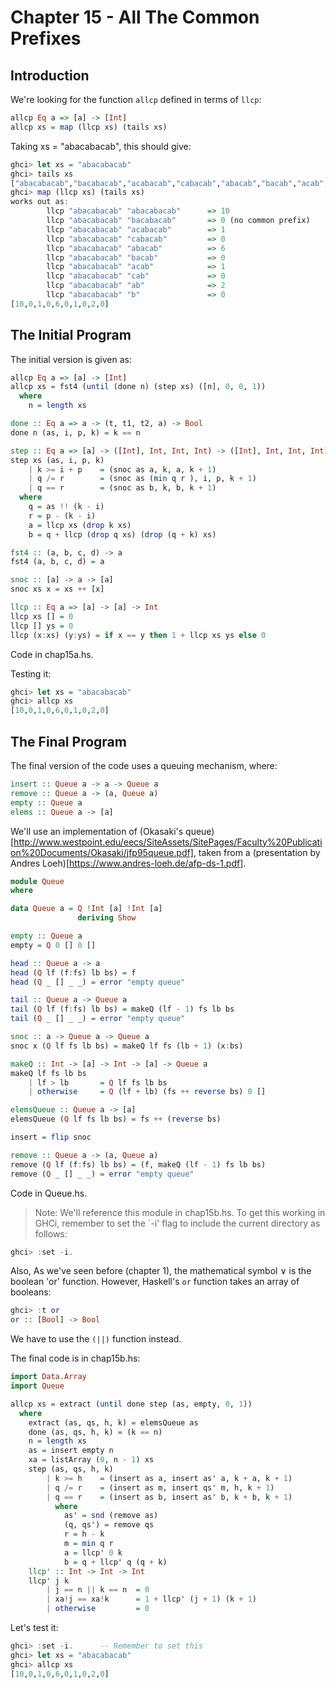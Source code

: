 # Chapter 15 - All The Common Prefixes

## Introduction

We're looking for the function `allcp` defined in terms of `llcp`:

```haskell
allcp Eq a => [a] -> [Int]
allcp xs = map (llcp xs) (tails xs)
```

Taking xs = "abacabacab", this should give:

```haskell
ghci> let xs = "abacabacab"
ghci> tails xs
["abacabacab","bacabacab","acabacab","cabacab","abacab","bacab","acab","cab","ab","b",""]
ghci> map (llcp xs) (tails xs)
works out as:
        llcp "abacabacab" "abacabacab"      => 10
        llcp "abacabacab" "bacabacab"       => 0 (no common prefix)
        llcp "abacabacab" "acabacab"        => 1
        llcp "abacabacab" "cabacab"         => 0
        llcp "abacabacab" "abacab"          => 6
        llcp "abacabacab" "bacab"           => 0
        llcp "abacabacab" "acab"            => 1
        llcp "abacabacab" "cab"             => 0
        llcp "abacabacab" "ab"              => 2
        llcp "abacabacab" "b"               => 0
[10,0,1,0,6,0,1,0,2,0]
```

## The Initial Program

The initial version is given as:

```haskell
allcp Eq a => [a] -> [Int]
allcp xs = fst4 (until (done n) (step xs) ([n], 0, 0, 1))
  where 
    n = length xs

done :: Eq a => a -> (t, t1, t2, a) -> Bool
done n (as, i, p, k) = k == n

step :: Eq a => [a] -> ([Int], Int, Int, Int) -> ([Int], Int, Int, Int)
step xs (as, i, p, k)
    | k >= i + p    = (snoc as a, k, a, k + 1)
    | q /= r        = (snoc as (min q r ), i, p, k + 1)
    | q == r        = (snoc as b, k, b, k + 1)
  where 
    q = as !! (k - i)
    r = p - (k - i)
    a = llcp xs (drop k xs)
    b = q + llcp (drop q xs) (drop (q + k) xs)

fst4 :: (a, b, c, d) -> a
fst4 (a, b, c, d) = a

snoc :: [a] -> a -> [a]
snoc xs x = xs ++ [x]

llcp :: Eq a => [a] -> [a] -> Int
llcp xs [] = 0
llcp [] ys = 0
llcp (x:xs) (y:ys) = if x == y then 1 + llcp xs ys else 0
```

Code in chap15a.hs.

Testing it:

```haskell
ghci> let xs = "abacabacab"
ghci> allcp xs
[10,0,1,0,6,0,1,0,2,0]
```

## The Final Program

The final version of the code uses a queuing mechanism, where:

```haskell
insert :: Queue a -> a -> Queue a
remove :: Queue a -> (a, Queue a)
empty :: Queue a
elems :: Queue a -> [a]
```

We'll use an implementation of 
(Okasaki's queue)[http://www.westpoint.edu/eecs/SiteAssets/SitePages/Faculty%20Publication%20Documents/Okasaki/jfp95queue.pdf], 
taken from a (presentation by Andres Loeh)[https://www.andres-loeh.de/afp-ds-1.pdf].

```haskell
module Queue
where

data Queue a = Q !Int [a] !Int [a]
               deriving Show

empty :: Queue a
empty = Q 0 [] 0 []

head :: Queue a -> a
head (Q lf (f:fs) lb bs) = f
head (Q _ [] _ _) = error "empty queue"

tail :: Queue a -> Queue a
tail (Q lf (f:fs) lb bs) = makeQ (lf - 1) fs lb bs
tail (Q _ [] _ _) = error "empty queue"

snoc :: a -> Queue a -> Queue a
snoc x (Q lf fs lb bs) = makeQ lf fs (lb + 1) (x:bs)

makeQ :: Int -> [a] -> Int -> [a] -> Queue a
makeQ lf fs lb bs
    | lf > lb       = Q lf fs lb bs
    | otherwise     = Q (lf + lb) (fs ++ reverse bs) 0 []

elemsQueue :: Queue a -> [a]
elemsQueue (Q lf fs lb bs) = fs ++ (reverse bs)

insert = flip snoc

remove :: Queue a -> (a, Queue a)
remove (Q lf (f:fs) lb bs) = (f, makeQ (lf - 1) fs lb bs)
remove (Q _ [] _ _) = error "empty queue"
```

Code in Queue.hs.

> Note: We'll reference this module in chap15b.hs. To get this working in GHCi, remember
> to set the `-i' flag to include the current directory as follows:

```haskell
ghci> :set -i.
```

Also, As we've seen before (chapter 1), the mathematical symbol ∨ is the boolean 'or' function. However, 
Haskell's `or` function takes an array of booleans:

```haskell
ghci> :t or
or :: [Bool] -> Bool
```

We have to use the `(||)` function instead.

The final code is in chap15b.hs:

```haskell
import Data.Array
import Queue

allcp xs = extract (until done step (as, empty, 0, 1))
  where
    extract (as, qs, h, k) = elemsQueue as
    done (as, qs, h, k) = (k == n)
    n = length xs
    as = insert empty n
    xa = listArray (0, n - 1) xs
    step (as, qs, h, k) 
        | k >= h    = (insert as a, insert as' a, k + a, k + 1)
        | q /= r    = (insert as m, insert qs' m, h, k + 1)
        | q == r    = (insert as b, insert as' b, k + b, k + 1)
          where 
            as' = snd (remove as)
            (q, qs') = remove qs
            r = h - k
            m = min q r
            a = llcp' 0 k
            b = q + llcp' q (q + k)
    llcp' :: Int -> Int -> Int
    llcp' j k 
        | j == n || k == n  = 0
        | xa!j == xa!k      = 1 + llcp' (j + 1) (k + 1)
        | otherwise         = 0
```

Let's test it:

```haskell
ghci> :set -i.      -- Remember to set this
ghci> let xs = "abacabacab"
ghci> allcp xs
[10,0,1,0,6,0,1,0,2,0]
```

